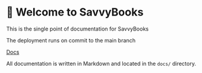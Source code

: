 # 🔮 Welcome to SavvyBooks
This is the single point of documentation for SavvyBooks

The deployment runs on commit to the main branch

[Docs](https://savvybooks.github.io/docs)

All documentation is written in Markdown and located in the `docs/` directory.